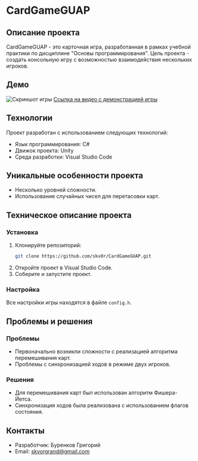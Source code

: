 # CardGameGUAP

## Описание проекта
CardGameGUAP - это карточная игра, разработанная в рамках учебной практики по дисциплине "Основы программирования". Цель проекта - создать консольную игру с возможностью взаимодействия нескольких игроков.

## Демо
![Скриншот игры](GameScreenshots/MainMenu.png)
[Ссылка на видео с демонстрацией игры](https://example.com/video-demo)

## Технологии
Проект разработан с использованием следующих технологий:
- Язык программирования: C#
- Движок проекта: Unity
- Среда разработки: Visual Studio Code

## Уникальные особенности проекта
- Несколько уровней сложности.
- Использование случайных чисел для перетасовки карт.

## Техническое описание проекта
### Установка
1. Клонируйте репозиторий:
    ```sh
    git clone https://github.com/skv0r/CardGameGUAP.git
    ```
2. Откройте проект в Visual Studio Сode.
3. Соберите и запустите проект.

### Настройка
Все настройки игры находятся в файле `config.h`.


## Проблемы и решения
### Проблемы
- Первоначально возникли сложности с реализацией алгоритма перемешивания карт.
- Проблемы с синхронизацией ходов в режиме двух игроков.

### Решения
- Для перемешивания карт был использован алгоритм Фишера-Йетса.
- Синхронизация ходов была реализована с использованием флагов состояния.

## Контакты
- Разработчик: Буренков Григорий
- Email: skvorgrand@gmail.com

